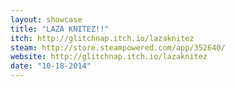 ```yaml
---
layout: showcase
title: "LAZA KNITEZ!!"
itch: http://glitchnap.itch.io/lazaknitez
steam: http://store.steampowered.com/app/352640/
website: http://glitchnap.itch.io/lazaknitez
date: "10-18-2014"
---
```

